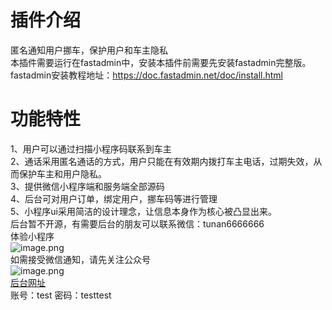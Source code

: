 # 插件介绍
匿名通知用户挪车，保护用户和车主隐私  
本插件需要运行在fastadmin中，安装本插件前需要先安装fastadmin完整版。fastadmin安装教程地址：https://doc.fastadmin.net/doc/install.html  
# 功能特性
1、用户可以通过扫描小程序码联系到车主   
2、通话采用匿名通话的方式，用户只能在有效期内拨打车主电话，过期失效，从而保护车主和用户隐私。  
3、提供微信小程序端和服务端全部源码  
4、后台可对用户订单，绑定用户，挪车码等进行管理  
5、小程序ui采用简洁的设计理念，让信息本身作为核心被凸显出来。  
后台暂不开源，有需要后台的朋友可以联系微信：tunan6666666  
体验小程序  
![image.png](https://cdn.fastadmin.net/uploads/2022/10/12/f3f3c5632d5b48e7b05bdf47082c7773.jpg)  
如需接受微信通知，请先关注公众号  
![image.png](https://cdn.fastadmin.net/uploads/2022/10/12/7bb5fad244cb931399549aec9faffeca.png)  
[后台网址](https://tn.rdtxgj.com/MNQYRauFiC.php/index/login "体验网址")  
账号：test 密码：testtest  
